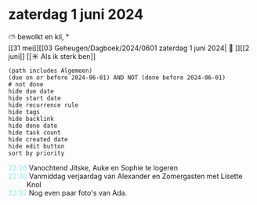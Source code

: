 # zaterdag 1 juni 2024

⛅ bewolkt en kil, °<br>[[31 mei]][[03 Geheugen/Dagboek/2024/0601 zaterdag 1 juni 2024| 📓 ]][[2 juni]]
[[☀️ Als ik sterk ben]]
```tasks
(path includes Algemeen)
(due on or before 2024-06-01) AND NOT (done before 2024-06-01)
# not done
hide due date
hide start date
hide recurrence rule
hide tags
hide backlink
hide done date
hide task count
hide created date
hide edit button
sort by priority 
```
<p style="padding-left: 2.7em; text-indent: -2.7em; margin: 0;"><font color=#8be9f3>22:26  </font>  Vanochtend Jitske, Auke en Sophie te logeren  </p>   
<p style="padding-left: 2.7em; text-indent: -2.7em; margin: 0;"><font color=#8be9f3>22:30  </font>  Vanmiddag verjaardag van Alexander en Zomergasten met Lisette Knol </p>   
<p style="padding-left: 2.7em; text-indent: -2.7em; margin: 0;"><font color=#8be9f3>22:32  </font>  Nog even paar foto's van Ada. </p>   